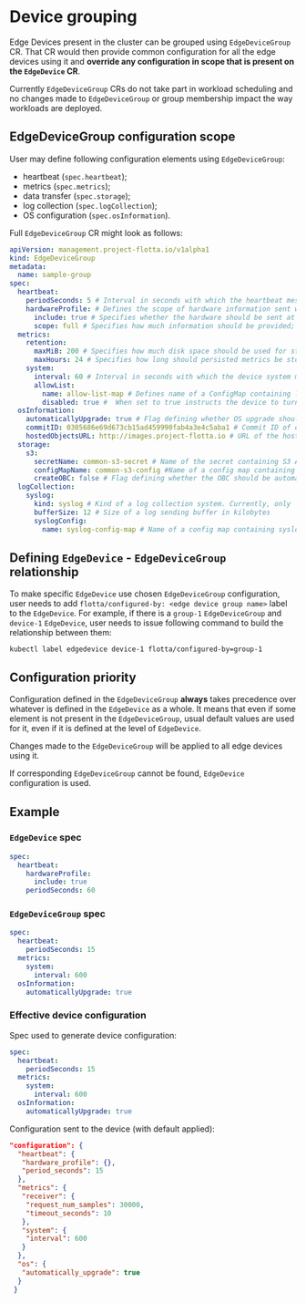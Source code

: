 # Device grouping

Edge Devices present in the cluster can be grouped using `EdgeDeviceGroup` CR. That CR would then provide common 
configuration for all the edge devices using it and **override any configuration in scope that is present on the 
`EdgeDevice` CR**.

Currently `EdgeDeviceGroup` CRs do not take part in workload scheduling and no changes made to `EdgeDeviceGroup` 
or group membership impact the way workloads are deployed. 

## EdgeDeviceGroup configuration scope

User may define following configuration elements using `EdgeDeviceGroup`:

 - heartbeat (`spec.heartbeat`);
 - metrics (`spec.metrics`);
 - data transfer (`spec.storage`);
 - log collection (`spec.logCollection`);
 - OS configuration (`spec.osInformation`).

Full `EdgeDeviceGroup` CR might look as follows:

```yaml
apiVersion: management.project-flotta.io/v1alpha1
kind: EdgeDeviceGroup
metadata:
  name: sample-group
spec:
  heartbeat:
    periodSeconds: 5 # Interval in seconds with which the heartbeat messages should be sent from the agent 
    hardwareProfile: # Defines the scope of hardware information sent with the heartbeat messages; currently unused
      include: true # Specifies whether the hardware should be sent at all
      scope: full # Specifies how much information should be provided; "full" - everything; "delta" - only changes compared to the previous updated
  metrics:
    retention:
      maxMiB: 200 # Specifies how much disk space should be used for storing persisted metrics on the device
      maxHours: 24 # Specifies how long should persisted metrics be stored on the device disk
    system:
      interval: 60 # Interval in seconds with which the device system metrics should be collected
      allowList:
        name: allow-list-map # Defines name of a ConfigMap containing list of system metrics that should be scraped
        disabled: true #  When set to true instructs the device to turn off system metrics collection
  osInformation:
    automaticallyUpgrade: true # Flag defining whether OS upgrade should be performed automatically when the commitID changes
    commitID: 0305686e69d673cb15ad459990fab4a3e4c5aba1 # Commit ID of desired OS ostree version for the device
    hostedObjectsURL: http://images.project-flotta.io # URL of the hosted commits web server
  storage:
    s3:
      secretName: common-s3-secret # Name of the secret containing S3 API access credentials
      configMapName: common-s3-config #Name of a config map containing S3 API access configuration options
      createOBC: false # Flag defining whether the OBC should be automatically created for the device (if this feature is disabled for the operator)
  logCollection:
    syslog:
      kind: syslog # Kind of a log collection system. Currently, only `syslog` is available
      bufferSize: 12 # Size of a log sending buffer in kilobytes
      syslogConfig: 
        name: syslog-config-map # Name of a config map containing syslog connection configuration
```

## Defining `EdgeDevice` - `EdgeDeviceGroup` relationship

To make specific `EdgeDevice` use chosen `EdgeDeviceGroup` configuration, user needs to add 
`flotta/configured-by: <edge device group name>` label to the `EdgeDevice`.
For example, if there is a `group-1` `EdgeDeviceGroup` and `device-1` `EdgeDevice`, user needs to issue following 
command to build the relationship between them:
```shell
kubectl label edgedevice device-1 flotta/configured-by=group-1
```

## Configuration priority

Configuration defined in the `EdgeDeviceGroup` **always** takes precedence over whatever is defined in the `EdgeDevice` 
as a whole. It means that even if some element is not present in the `EdgeDeviceGroup`, usual default values are used for it, 
even if it is defined at the level of `EdgeDevice`.

Changes made to the `EdgeDeviceGroup` will be applied to all edge devices using it.

If corresponding `EdgeDeviceGroup` cannot be found, `EdgeDevice` configuration is used.

## Example

### `EdgeDevice` spec
```yaml
spec:
  heartbeat:
    hardwareProfile:
      include: true
    periodSeconds: 60
```

### `EdgeDeviceGroup` spec
```yaml
spec:
  heartbeat:
    periodSeconds: 15
  metrics:
    system:
      interval: 600
  osInformation:
    automaticallyUpgrade: true
```

### Effective device configuration

Spec used to generate device configuration:
```yaml
spec:
  heartbeat:
    periodSeconds: 15
  metrics:
    system:
      interval: 600
  osInformation:
    automaticallyUpgrade: true
```

Configuration sent to the device (with default applied):
```json
"configuration": {
  "heartbeat": {
   "hardware_profile": {},
   "period_seconds": 15
  },
  "metrics": {
   "receiver": {
    "request_num_samples": 30000,
    "timeout_seconds": 10
   },
   "system": {
    "interval": 600
   } 
  },
  "os": {
   "automatically_upgrade": true
  }
 }
```